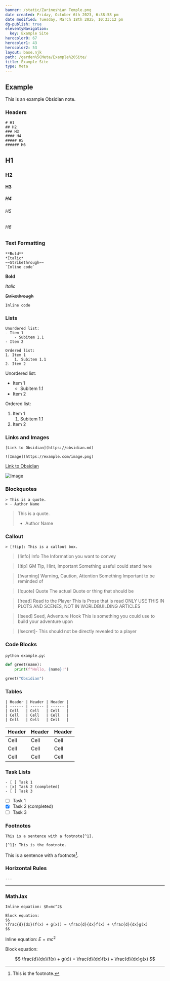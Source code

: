 ```yaml
---
banner: /static/Zarineshian Temple.png
date created: Friday, October 6th 2023, 6:38:58 pm
date modified: Tuesday, March 18th 2025, 10:33:12 pm
dg-publish: true
eleventyNavigation:
  key: Example Site
herocolor0: 67
herocolor1: 43
herocolor2: 53
layout: base.njk
path: /garden%5CMeta/Example%20Site/
title: Example Site
type: Meta
---
```


## Example

This is an example Obsidian note.

### Headers

```
# H1
## H2
### H3
#### H4
##### H5
###### H6
```

## H1
### H2
#### H3
##### H4
###### H5
###### H6

### Text Formatting

```
**Bold**
*Italic*
~~Strikethrough~~
`Inline code`
```

**Bold**

*Italic*

~~Strikethrough~~

`Inline code`

### Lists

```
Unordered list:
- Item 1
    - Subitem 1.1 
- Item 2

Ordered list:
1. Item 1
    1. Subitem 1.1 
2. Item 2 
```

Unordered list:

- Item 1
	- Subitem 1.1 
- Item 2

Ordered list:

1. Item 1
	1. Subitem 1.1 
2. Item 2 

### Links and Images

```
[Link to Obsidian](https://obsidian.md)

![Image](https://example.com/image.png)
```

[Link to Obsidian](https://obsidian.md)

![Image](https://example.com/image.png)

### Blockquotes

```
> This is a quote.
> - Author Name
```

> This is a quote.
> - Author Name

### Callout
```
> [!tip]: This is a callout box.
```

> [!info] Info
> The Information you want to convey 

> [!tip] GM Tip, Hint, Important
> Something useful could stand here

> [!warning] Warning, Caution, Attention
> Something Important to be reminded of
  
> [!quote] Quote
> The actual Quote or thing that should be 

>[!read] Read to the Player
>This is Prose that is read
>ONLY USE THIS IN PLOTS AND SCENES, NOT IN WORLDBUILDING ARTICLES

>[!seed] Seed, Adventure Hook
>This is something you could use to build your adventure upon

>[!secret]-
> This should not be directly revealed to a player

### Code Blocks

```python example.py```:

```python example.py                               
def greet(name):
    print(f"Hello, {name}!")

greet("Obsidian")
``` 

### Tables

```
| Header | Header | Header |
| ------ | ------ | ------ |
| Cell   | Cell   | Cell   |
| Cell   | Cell   | Cell   |
| Cell   | Cell   | Cell   |
```

| Header | Header | Header |
| ------ | ------ | ------ |
| Cell   | Cell   | Cell   |
| Cell   | Cell   | Cell   |
| Cell   | Cell   | Cell   |

### Task Lists

```
- [ ] Task 1
- [x] Task 2 (completed)
- [ ] Task 3
```

- [ ] Task 1
- [x] Task 2 (completed)
- [ ] Task 3

### Footnotes

```
This is a sentence with a footnote[^1].

[^1]: This is the footnote.
```

This is a sentence with a footnote[^1].

[^1]: This is the footnote.

### Horizontal Rules

```
---
```

---

### MathJax

```
Inline equation: $E=mc^2$

Block equation:
$$
\frac{d}{dx}(f(x) + g(x)) = \frac{d}{dx}f(x) + \frac{d}{dx}g(x)
$$
```

Inline equation: $E=mc^2$

Block equation:

$$
\frac{d}{dx}(f(x) + g(x)) = \frac{d}{dx}f(x) + \frac{d}{dx}g(x)
$$
